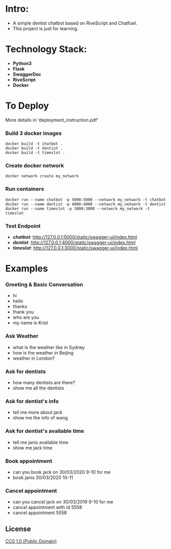 # Intro:
- A simple dentist chatbot based on RiveScript and Chatfuel.
- This project is just for learning.

# Technology Stack:
- **Python3**
- **Flask**
- **SwaggerDoc**
- **RiveScript**
- **Docker**

# To Deploy
More details in 'deployment_instruction.pdf'
### Build 3 docker images
```
docker build -t chatbot .
docker build -t dentist .
docker build -t timeslot .
```
### Create docker network
``` docker network create my_network ```
### Run containers
```
docker run --name chatbot -p 5000:5000 --network my_network -t chatbot 
docker run --name dentist -p 4000:4000 --network my_network -t dentist 
docker run --name timeslot -p 3000:3000 --network my_network -t timeslot
```
### Test Endpoint
- ***chatbot***:  http://127.0.0.1:5000/static/swagger-ui/index.html
- ***dentist***:  http://127.0.0.1:4000/static/swagger-ui/index.html
- ***timeslot***:  http://127.0.0.1:3000/static/swagger-ui/index.html

# Examples
### Greeting & Basic Conversation
- hi
- hello
- thanks
- thank you
- who are you
- my name is Krist
### Ask Weather
- what is the weather like in Sydney
- how is the weather in Beijing
- weather in London?
### Ask for dentists
- how many dentists are there?
- show me all the dentists
### Ask for dentist's info
- tell me more about jack
- show me the info of wang
### Ask for dentist's available time
- tell me janis available time
- show me jack time
### Book appointment
- can you book jack on 30/03/2020 9-10 for me
- book janis 30/03/2020 10-11
### Cancel appointment
- can you cancel jack on 30/03/2019 9-10 for me
- cancel appointment with id 5558
- cancel appointment 5558

## License

[CC0 1.0 (Public Domain)](LICENSE.md)
